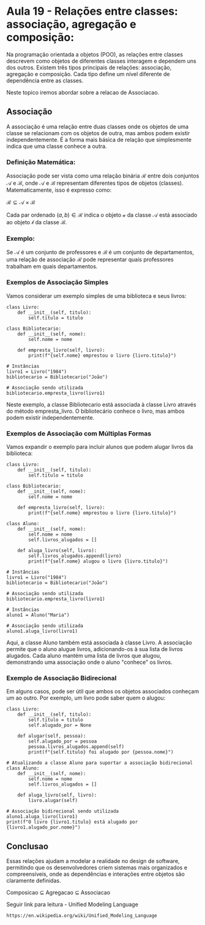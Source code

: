 # Aula 19 - Relações entre classes: associação, agregação e composição:
Na programação orientada a objetos (POO), as relações entre classes descrevem como objetos de diferentes classes interagem e dependem uns dos outros. Existem três tipos principais de relações: associação, agregação e composição. Cada tipo define um nível diferente de dependência entre as classes.

Neste topico iremos abordar sobre a relacao de Associacao.

## Associação
A associação é uma relação entre duas classes onde os objetos de uma classe se relacionam com os objetos de outra, mas ambos podem existir independentemente. É a forma mais básica de relação que simplesmente indica que uma classe conhece a outra.

### Definição Matemática:
Associação pode ser vista como uma relação binária $\mathcal{R}$ entre dois conjuntos $\mathcal{A}$ e $\mathcal{B}$, onde $\mathcal{A}$ e $\mathcal{B}$ representam diferentes tipos de objetos (classes). Matematicamente, isso é expresso como:

$\mathcal{R}\subseteq\mathcal{A}\times\mathcal{B}$

Cada par ordenado $\left(a,b\right)\in\mathcal{R}$ indica o objeto $\mathcal{a}$ da classe $\mathcal{A}$ está associado ao objeto $\mathcal{b}$ da classe $\mathcal{B}$.

### Exemplo:
Se $\mathcal{A}$ é um conjunto de professores e $\mathcal{B}$ é um conjunto de departamentos, uma relação de associação $\mathcal{R}$ pode representar quais professores trabalham em quais departamentos.

### Exemplos de Associação Simples
Vamos considerar um exemplo simples de uma biblioteca e seus livros:

    class Livro:
        def __init__(self, titulo):
            self.titulo = titulo

    class Bibliotecario:
        def __init__(self, nome):
            self.nome = nome

        def empresta_livro(self, livro):
            print(f"{self.nome} emprestou o livro {livro.titulo}")

    # Instâncias
    livro1 = Livro("1984")
    bibliotecario = Bibliotecario("João")

    # Associação sendo utilizada
    bibliotecario.empresta_livro(livro1)

Neste exemplo, a classe Bibliotecario está associada à classe Livro através do método empresta_livro. O bibliotecário conhece o livro, mas ambos podem existir independentemente.

### Exemplos de Associação com Múltiplas Formas
Vamos expandir o exemplo para incluir alunos que podem alugar livros da biblioteca:

    class Livro:
        def __init__(self, titulo):
            self.titulo = titulo

    class Bibliotecario:
        def __init__(self, nome):
            self.nome = nome

        def empresta_livro(self, livro):
            print(f"{self.nome} emprestou o livro {livro.titulo}")

    class Aluno:
        def __init__(self, nome):
            self.nome = nome
            self.livros_alugados = []

        def aluga_livro(self, livro):
            self.livros_alugados.append(livro)
            print(f"{self.nome} alugou o livro {livro.titulo}")

    # Instâncias
    livro1 = Livro("1984")
    bibliotecario = Bibliotecario("João")

    # Associação sendo utilizada
    bibliotecario.empresta_livro(livro1)

    # Instâncias
    aluno1 = Aluno("Maria")

    # Associação sendo utilizada
    aluno1.aluga_livro(livro1)

Aqui, a classe Aluno também está associada à classe Livro. A associação permite que o aluno alugue livros, adicionando-os à sua lista de livros alugados. Cada aluno mantém uma lista de livros que alugou, demonstrando uma associação onde o aluno "conhece" os livros.

### Exemplo de Associação Bidirecional
Em alguns casos, pode ser útil que ambos os objetos associados conheçam um ao outro. Por exemplo, um livro pode saber quem o alugou:

    class Livro:
        def __init__(self, titulo):
            self.titulo = titulo
            self.alugado_por = None

        def alugar(self, pessoa):
            self.alugado_por = pessoa
            pessoa.livros_alugados.append(self)
            print(f"{self.titulo} foi alugado por {pessoa.nome}")

    # Atualizando a classe Aluno para suportar a associação bidirecional
    class Aluno:
        def __init__(self, nome):
            self.nome = nome
            self.livros_alugados = []

        def aluga_livro(self, livro):
            livro.alugar(self)

    # Associação bidirecional sendo utilizada
    aluno1.aluga_livro(livro1)
    print(f"O livro {livro1.titulo} está alugado por {livro1.alugado_por.nome}")

## Conclusao
Essas relações ajudam a modelar a realidade no design de software, permitindo que os desenvolvedores criem sistemas mais organizados e compreensíveis, onde as dependências e interações entre objetos são claramente definidas.

Composicao $\subseteq$ Agregacao $\subseteq$ Associacao

Seguir link para leitura - Unified Modeling Language

    https://en.wikipedia.org/wiki/Unified_Modeling_Language